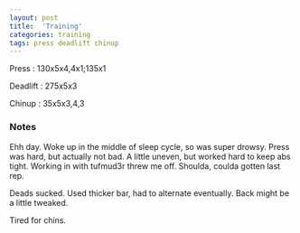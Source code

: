 ```yaml
---
layout: post
title:  'Training'
categories: training
tags: press deadlift chinup
---
```


Press       :   130x5x4,4x1;135x1

Deadlift    :   275x5x3

Chinup      :   35x5x3,4,3

### Notes

Ehh day. Woke up in the middle of sleep cycle, so was super drowsy. Press was hard, but
actually not bad. A little uneven, but worked hard to keep abs tight. Working in with
tufmud3r threw me off. Shoulda, coulda gotten last rep.

Deads sucked. Used thicker bar, had to alternate eventually. Back might be a little
tweaked.

Tired for chins.
